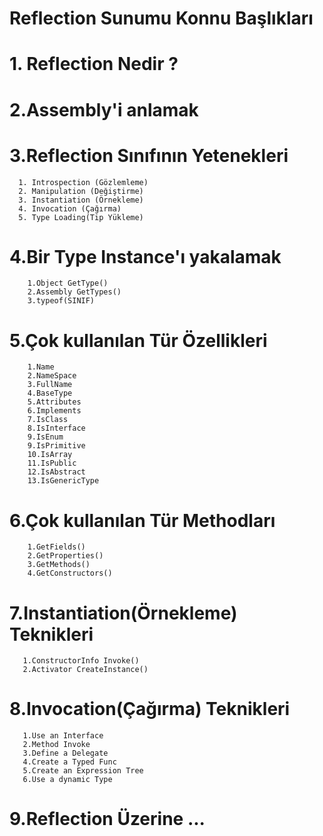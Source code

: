 # Reflection Sunumu Konnu Başlıkları
   # 1. Reflection Nedir ? 
   # 2.Assembly'i anlamak   
   # 3.Reflection Sınıfının Yetenekleri
      1. Introspection (Gözlemleme)
      2. Manipulation (Değiştirme)
      3. Instantiation (Örnekleme)
      4. Invocation (Çağırma)
      5. Type Loading(Tip Yükleme)
   # 4.Bir Type Instance'ı yakalamak
        1.Object GetType()
        2.Assembly GetTypes()
        3.typeof(SINIF)     
   # 5.Çok kullanılan Tür Özellikleri
        1.Name
        2.NameSpace
        3.FullName
        4.BaseType
        5.Attributes
        6.Implements
        7.IsClass
        8.IsInterface
        9.IsEnum
        9.IsPrimitive
        10.IsArray
        11.IsPublic
        12.IsAbstract
        13.IsGenericType
   # 6.Çok kullanılan Tür Methodları
        1.GetFields()
        2.GetProperties()
        3.GetMethods()
        4.GetConstructors()
   # 7.Instantiation(Örnekleme) Teknikleri
       1.ConstructorInfo Invoke()
       2.Activator CreateInstance() 
   # 8.Invocation(Çağırma) Teknikleri
       1.Use an Interface
       2.Method Invoke
       3.Define a Delegate
       4.Create a Typed Func
       5.Create an Expression Tree
       6.Use a dynamic Type
   # 9.Reflection Üzerine ...
